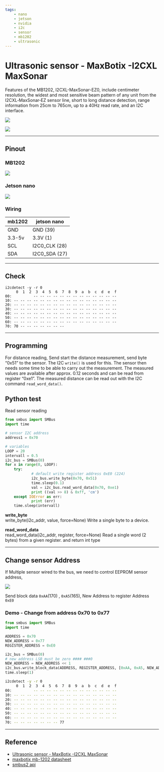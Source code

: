 ```yaml
---
tags:
    - nano
    - jetson
    - nvidia
    - i2c
    - sensor
    - mb1202
    - ultrasonic
---
```


# Ultrasonic sensor - MaxBotix -I2CXL MaxSonar
Features of the MB1202, I2CXL-MaxSonar-EZ0, include centimeter resolution, the widest and most sensitive beam pattern of any unit from the I2CXL‑MaxSonar‑EZ sensor line, short to long distance detection, range information from 25cm to 765cm, up to a 40Hz read rate, and an I2C interface.

![](images/mb1202.png)


![](images/mb1202_databeam.png)

---

## Pinout

### MB1202
![](images/mb1202_pinout.png)


### Jetson nano

![](images/jetson_nano_gpio.png)

### Wiring

| mb1202 | jetson nano   |
| ------ | ------------- |
| GND    | GND (39)      |
| 3.3-5v | 3.3V (1)      |
| SCL    | I2C0_CLK (28) |
| SDA    | I2C0_SDA (27) |




---

## Check

```
i2cdetect -y -r 0
     0  1  2  3  4  5  6  7  8  9  a  b  c  d  e  f
00:          -- -- -- -- -- -- -- -- -- -- -- -- -- 
10: -- -- -- -- -- -- -- -- -- -- -- -- -- -- -- -- 
20: -- -- -- -- -- -- -- -- -- -- -- -- -- -- -- -- 
30: -- -- -- -- -- -- -- -- -- -- -- -- -- -- -- -- 
40: -- -- -- -- -- -- -- -- -- -- -- -- -- -- -- -- 
50: -- -- -- -- -- -- -- -- -- -- -- -- -- -- -- -- 
60: -- -- -- -- -- -- -- -- -- -- -- -- -- -- -- -- 
70: 70 -- -- -- -- -- -- --
```

---

## Programming
For distance reading, Send start the distance measurement, send byte “0x51” to the sensor. 
The I2C `write()` is used for this. 
The sensor then needs some time to be able to carry out the measurement. The measured values are available after approx. 0.12 seconds and can be read from register “0xe1”. The measured distance can be read out with the I2C command `read_word_data()`.


## Python test
Read sensor reading

```python
from smbus import SMBus
import time

# sensor I2C address
address1 = 0x70

# variables
LOOP = 20
intervall = 0.5
i2c_bus = SMBus(0)
for x in range(0, LOOP):
    try:
            # default write register address 0xE0 (224)
            i2c_bus.write_byte(0x70, 0x51)
            time.sleep(0.1)
            val = i2c_bus.read_word_data(0x70, 0xe1)
            print ((val >> 8) & 0xff, 'cm')
    except IOError as err:
            print (err)
    time.sleep(intervall)

```
**write_byte**  
write_byte(i2c_addr, value, force=None)
Write a single byte to a device.

**read_word_data**  
read_word_data(i2c_addr, register, force=None)
Read a single word (2 bytes) from a given register. and return int type

---

## Change sensor Address
If Multiple sensor wired to the bus, we need to control EEPROM sensor address,

![](images/change_address_i2cxl.png)

Send block data `0xAA`(170) , `0xA5`(165), New Address to register Address `0xE0`


### Demo - Change from address 0x70 to 0x77

```python
from smbus import SMBus
import time

ADDRESS = 0x70
NEW_ADDRESS = 0x77
REGISTER_ADDRESS = 0xE0

i2c_bus = SMBus(0)
# new address LSB must be zero #### ###0
NEW_ADDRESS = NEW_ADDRESS << 1
i2c_bus.write_block_data(ADDRESS, REGISTER_ADDRESS, [0xAA, 0xA5, NEW_ADDRESS])
time.sleep(1)
```

```bash
i2cdetect -y -r 0
     0  1  2  3  4  5  6  7  8  9  a  b  c  d  e  f
00:          -- -- -- -- -- -- -- -- -- -- -- -- -- 
10: -- -- -- -- -- -- -- -- -- -- -- -- -- -- -- -- 
20: -- -- -- -- -- -- -- -- -- -- -- -- -- -- -- -- 
30: -- -- -- -- -- -- -- -- -- -- -- -- -- -- -- -- 
40: -- -- -- -- -- -- -- -- -- -- -- -- -- -- -- -- 
50: -- -- -- -- -- -- -- -- -- -- -- -- -- -- -- -- 
60: -- -- -- -- -- -- -- -- -- -- -- -- -- -- -- -- 
70: -- -- -- -- -- -- -- 77 
```

---

## Reference
- [Ultrasonic sensor - MaxBotix -I2CXL MaxSonar](https://github.com/custom-build-robots/ultrasonic-sensor-MaxBotix-I2CXL-MaxSonar)
- [maxbotix mb-1202 datasheet](https://maxbotix.com/pages/i2cxl-maxsonar-ez-datasheet)
- [smbus2 api](https://buildmedia.readthedocs.org/media/pdf/smbus2/latest/smbus2.pdf)